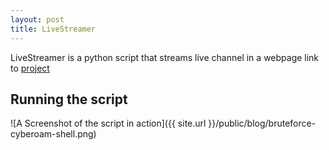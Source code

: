 ```yaml
---
layout: post
title: LiveStreamer
---
```


LiveStreamer is a python script that streams live channel in a webpage link to [project](https://github.com/shivam043/LiveStreamer)

## Running the script
![A Screenshot of the script in action]({{ site.url }}/public/blog/bruteforce-cyberoam-shell.png)

